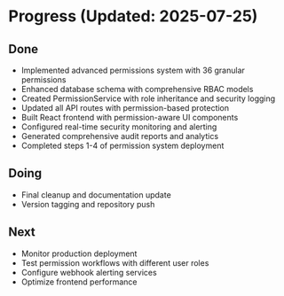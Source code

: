 # Progress (Updated: 2025-07-25)

## Done

- Implemented advanced permissions system with 36 granular permissions
- Enhanced database schema with comprehensive RBAC models
- Created PermissionService with role inheritance and security logging
- Updated all API routes with permission-based protection
- Built React frontend with permission-aware UI components
- Configured real-time security monitoring and alerting
- Generated comprehensive audit reports and analytics
- Completed steps 1-4 of permission system deployment

## Doing

- Final cleanup and documentation update
- Version tagging and repository push

## Next

- Monitor production deployment
- Test permission workflows with different user roles
- Configure webhook alerting services
- Optimize frontend performance
